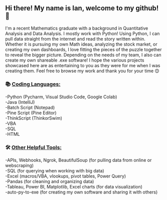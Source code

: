 ## Hi there! My name is Ian, welcome to my github! 👋 
I'm a recent Mathematics graduate with a background in Quantitative Analysis and Data Analysis. I mostly work with Python! Using Python, I can pull data straight from the internet and read the story written within. Whether it is pursuing my own Math ideas, analyzing the stock market, or creating my own dashboards, I love fitting the pieces of the puzzle together to reveal the bigger picture. Depending on the needs of my team, I also can create my own shareable .exe software! I hope the various projects showcased here are as entertaining to you as they were for me when I was creating them. Feel free to browse my work and thank you for your time 😊
### 📚 <ins>Coding Languages:</ins>  

-Python (Pycharm, Visual Studio Code, Google Colab)  
-Java (IntelliJ)  
-Batch Script (Notepad)  
-Pine Script (Pine Editor)  
-ThinkScript (ThinkorSwim)  
-VBA  
-SQL  
-HTML  

### 🛠 <ins>Other Helpful Tools:</ins>

-APIs, Webhooks, Ngrok, BeautifulSoup (for pulling data from online or webscraping)  
-SQL (for querying when working with big data)  
-Excel (macros/VBA, vlookups, pivot tables, Power Query)  
-Pandas (for cleaning and organizing data)  
-Tableau, Power BI, Matplotlib, Excel charts (for data visualization)  
-auto-py-to-exe (for creating my own software and sharing it with others)  

